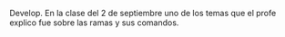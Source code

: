 Develop. En la clase del 2 de septiembre uno de los temas que el profe explico fue sobre las ramas y sus comandos.

